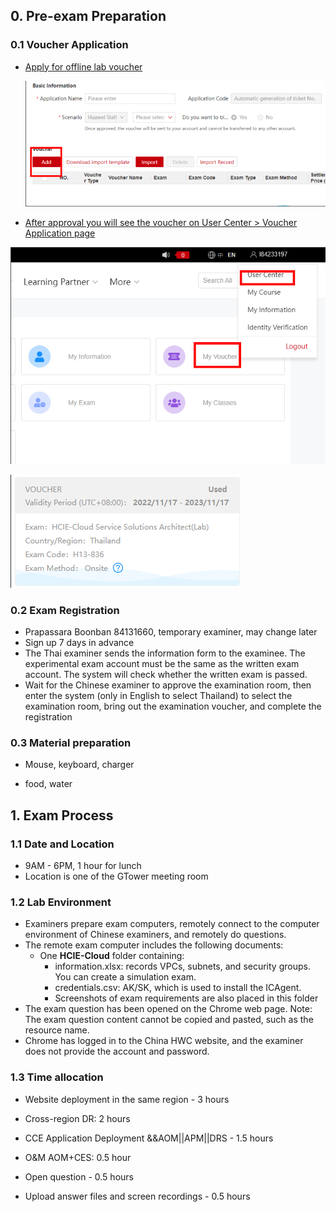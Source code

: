 ## 0. Pre-exam Preparation

### 0.1 Voucher Application

- [Apply for offline lab voucher](https://e.huawei.com/en/talent/#/personal/hw-emploees/applay-vouchers?couponType=VOUCHER&usageScenes=HW)

  ![image-20230322152702668](https://raw.githubusercontent.com/MarcLan/pic/main/image-20230322152702668.png)

  

- [After approval you will see the voucher on User Center > Voucher Application page](https://e.huawei.com/cn/talent/usercenter/#/home/my-coupons)

![image-20230322152714962](https://raw.githubusercontent.com/MarcLan/pic/main/image-20230322152714962.png)

![image-20230322152731622](https://raw.githubusercontent.com/MarcLan/pic/main/image-20230322152731622.png)



### 0.2 Exam Registration

- Prapassara Boonban 84131660, temporary examiner, may change later
- Sign up 7 days in advance
- The Thai examiner sends the information form to the examinee. The experimental exam account must be the same as the written exam account. The system will check whether the written exam is passed.
- Wait for the Chinese examiner to approve the examination room, then enter the system (only in English to select Thailand) to select the examination room, bring out the examination voucher, and complete the registration

### 0.3 Material preparation

- Mouse, keyboard, charger

- food, water

  

## 1. Exam Process

### 1.1 Date and Location

- 9AM - 6PM, 1 hour for lunch
- Location is one of the GTower meeting room

### 1.2 Lab Environment

- Examiners prepare exam computers, remotely connect to the computer environment of Chinese examiners, and remotely do questions.
- The remote exam computer includes the following documents:
  - One **HCIE-Cloud** folder containing: 
    - information.xlsx: records VPCs, subnets, and security groups. You can create a simulation exam.
    - credentials.csv: AK/SK, which is used to install the ICAgent.
    - Screenshots of exam requirements are also placed in this folder
- The exam question has been opened on the Chrome web page. Note: The exam question content cannot be copied and pasted, such as the resource name.
- Chrome has logged in to the China HWC website, and the examiner does not provide the account and password.

### 1.3 Time allocation

- Website deployment in the same region - 3 hours
- Cross-region DR: 2 hours

- CCE Application Deployment &&AOM||APM||DRS - 1.5 hours

- O&M AOM+CES: 0.5 hour

- Open question - 0.5 hours
- Upload answer files and screen recordings - 0.5 hours








